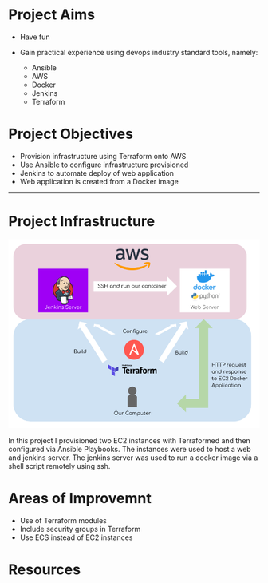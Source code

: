 
# Project Aims
- Have fun
- Gain practical experience using devops industry standard tools, namely:

    - Ansible
    - AWS
    - Docker
    - Jenkins
    - Terraform

# Project Objectives

- Provision infrastructure using Terraform onto AWS
- Use Ansible to configure infrastructure provisioned
- Jenkins to automate deploy of web application 
- Web application is created from a Docker image
---
# Project Infrastructure

<img src="infrastructure-diagram.png" />


In this project I provisioned two EC2 instances with Terraformed and then configured via Ansible Playbooks. The instances were used to host a web and jenkins server. The jenkins server was used to run a docker image via a shell script remotely using ssh.
# Areas of Improvemnt

- Use of Terraform modules
- Include security groups in Terraform 
- Use ECS instead of EC2 instances

# Resources